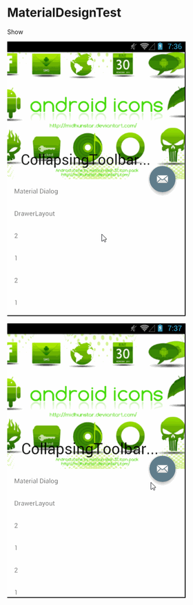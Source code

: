 # MaterialDesignTest

Show

![img](https://github.com/103style/MaterialDesignTest/blob/master/Gif/show.gif)

![img](https://github.com/103style/MaterialDesignTest/blob/master/Gif/show2.gif)
